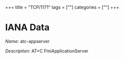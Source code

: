 +++
title = "TCP/1171"
tags = [""]
categories = [""]
+++

# IANA Data

_Name:_ atc-appserver

_Description:_ AT+C FmiApplicationServer

